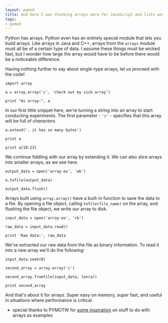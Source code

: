 ```yaml
---
layout: pymod
title: And here I was thinking arrays were for JavaScript and lists were for Python
tags:
- pymod
---
```


Python has arrays. Python even has an entirely special module that lets you build arrays. Like arrays in Java and C++, arrays from the `arrays` module must all be of a certain type of data. I assume these things must be wicked fast, but I wonder how large the array would have to be before there would be a noticeable difference.

Having nothing further to say about single-type arrays, let us proceed with the code!

	import array

	a = array.array('c', 'check out my sick array')

	print "As array:", a

In our first little snippet here, we're turning a string into an array to start conducting experiments. The first parameter - `'c'` - specifies that this array will be full of _characters_.

	a.extend(', it has so many bytes')

	print a

	print a[10:23]

We continue fiddling with our array by extending it. We can also slice arrays into smaller arrays, as we see here. 

	output_data = open('array-ex', 'wb')
	
	a.tofile(output_data)
	
	output_data.flush()

Arrays built using `array.array()` have a built-in function to save the data to a file. By opening a file object, calling `tofile(file_name)` on the array, and flushing the file object, we write our array to disk.

	input_data = open('array-ex', 'rb')
	
	raw_data = input_data.read()

	print 'Raw data:', raw_data

We've extracted our raw data from the file as binary information. To read it into a new array we'll do the following:

	input_data.seek(0)

	second_array = array.array('c')

	second_array.fromfile(input_data, len(a))

	print second_array

And that's about it for arrays. Super easy on memory, super fast, and useful in situations where performance is critical.

* special thanks to PYMOTW for [some inspiration](http://pymotw.com/2/array/) on stuff to do with arrays as examples
